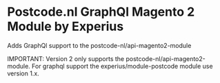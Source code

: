 Postcode.nl GraphQl Magento 2 Module by Experius
=============

Adds GraphQl support to the postcode-nl/api-magento2-module

IMPORTANT: Version 2 only supports the postcode-nl/api-magento2-module. For graphql support the experius/module-postcode module use version 1.x.
